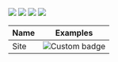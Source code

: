 [![](https://img.shields.io/badge/Autor-Joviano_Silveira-red.svg)](https://www.joviano.com/)
[![](https://img.shields.io/badge/Linkedin-blue.svg)](https://www.linkedin.com/in/jovianosilveira/)
[![](https://img.shields.io/badge/Youtube-red.svg)](https://www.youtube.com/jovianosilveira)
[![](https://img.shields.io/badge/Instagram-blueviolet.svg)](https://www.instagram.com/jovi.silveira/)




| Name | Examples |
| --- | --- |
| Site | ![Custom badge](https://youtube.com/jovianosilveira) |
